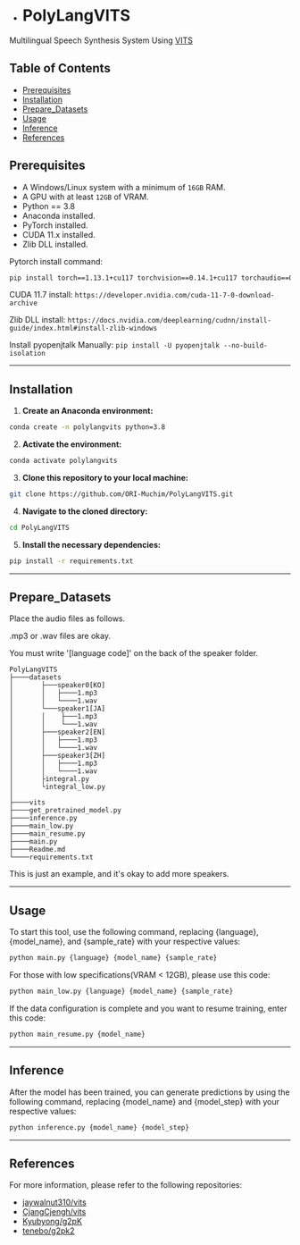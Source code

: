 - # PolyLangVITS

Multilingual Speech Synthesis System Using [VITS](https://github.com/jaywalnut310/vits)


## Table of Contents 
- [Prerequisites](#prerequisites)
- [Installation](#installation)
- [Prepare_Datasets](#prepare_Datasets)
- [Usage](#usage)
- [Inference](#inference)
- [References](#references)

## Prerequisites
- A Windows/Linux system with a minimum of `16GB` RAM.
- A GPU with at least `12GB` of VRAM.
- Python == 3.8
- Anaconda installed.
- PyTorch installed.
- CUDA 11.x installed.
- Zlib DLL installed.

Pytorch install command:
```sh
pip install torch==1.13.1+cu117 torchvision==0.14.1+cu117 torchaudio==0.13.1 --extra-index-url https://download.pytorch.org/whl/cu117
```

CUDA 11.7 install:
`https://developer.nvidia.com/cuda-11-7-0-download-archive`

Zlib DLL install:
`https://docs.nvidia.com/deeplearning/cudnn/install-guide/index.html#install-zlib-windows`

Install pyopenjtalk Manually:
`pip install -U pyopenjtalk --no-build-isolation`

---

## Installation 
1. **Create an Anaconda environment:**

```sh
conda create -n polylangvits python=3.8
```

2. **Activate the environment:**

```sh
conda activate polylangvits
```

3. **Clone this repository to your local machine:**

```sh
git clone https://github.com/ORI-Muchim/PolyLangVITS.git
```

4. **Navigate to the cloned directory:**

```sh
cd PolyLangVITS
```

5. **Install the necessary dependencies:**

```sh
pip install -r requirements.txt
```

---

## Prepare_Datasets

Place the audio files as follows. 

.mp3 or .wav files are okay. 

You must write '[language code]' on the back of the speaker folder.

```
PolyLangVITS
├────datasets
│       ├───speaker0[KO]
│       │   ├────1.mp3
│       │   └────1.wav
│       └───speaker1[JA]
│       │    ├───1.mp3
│       │    └───1.wav
│       ├───speaker2[EN]
│       │   ├────1.mp3
│       │   └────1.wav
│       ├───speaker3[ZH]
│       │   ├────1.mp3
│       │   └────1.wav
│       ├integral.py
│       └integral_low.py
│
├────vits
├────get_pretrained_model.py
├────inference.py
├────main_low.py
├────main_resume.py
├────main.py
├────Readme.md
└────requirements.txt
```

This is just an example, and it's okay to add more speakers.

---

## Usage

To start this tool, use the following command, replacing {language}, {model_name}, and {sample_rate} with your respective values:

```sh
python main.py {language} {model_name} {sample_rate}
```

For those with low specifications(VRAM < 12GB), please use this code:

```sh
python main_low.py {language} {model_name} {sample_rate}
```

If the data configuration is complete and you want to resume training, enter this code:

```sh
python main_resume.py {model_name}
```

---
## Inference

After the model has been trained, you can generate predictions by using the following command, replacing {model_name} and {model_step} with your respective values:

```sh
python inference.py {model_name} {model_step}
```

---
## References

For more information, please refer to the following repositories: 
- [jaywalnut310/vits](https://github.com/jaywalnut310/vits.git) 
- [CjangCjengh/vits](https://github.com/CjangCjengh/vits.git)
- [Kyubyong/g2pK](https://github.com/Kyubyong/g2pK)
- [tenebo/g2pk2](https://github.com/tenebo/g2pk2)